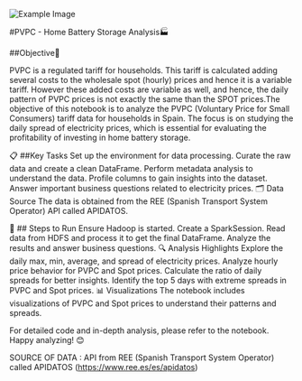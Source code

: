 

![Example Image](electricity.png)



#PVPC - Home Battery Storage Analysis🏭 

##Objective🎯

PVPC is a regulated tariff for households. This tariff is calculated adding several costs to the wholesale spot (hourly) prices and hence it is a variable tariff. However these added costs are variable as well, and hence, the daily pattern of PVPC prices is not exactly the same than the SPOT prices.The objective of this notebook is to analyze the PVPC (Voluntary Price for Small Consumers) tariff data for households in Spain. The focus is on studying the daily spread of electricity prices, which is essential for evaluating the profitability of investing in home battery storage.

📋 ##Key Tasks
Set up the environment for data processing.
Curate the raw data and create a clean DataFrame.
Perform metadata analysis to understand the data.
Profile columns to gain insights into the dataset.
Answer important business questions related to electricity prices.
🗂️ Data Source
The data is obtained from the REE (Spanish Transport System Operator) API called APIDATOS.

🚀 ## Steps to Run
Ensure Hadoop is started.
Create a SparkSession.
Read data from HDFS and process it to get the final DataFrame.
Analyze the results and answer business questions.
🔍 Analysis Highlights
Explore the daily max, min, average, and spread of electricity prices.
Analyze hourly price behavior for PVPC and Spot prices.
Calculate the ratio of daily spreads for better insights.
Identify the top 5 days with extreme spreads in PVPC and Spot prices.
📊 Visualizations
The notebook includes visualizations of PVPC and Spot prices to understand their patterns and spreads.

For detailed code and in-depth analysis, please refer to the notebook. Happy analyzing! 😊
 

SOURCE OF DATA : API from REE (Spanish Transport System Operator) called APIDATOS (https://www.ree.es/es/apidatos)
